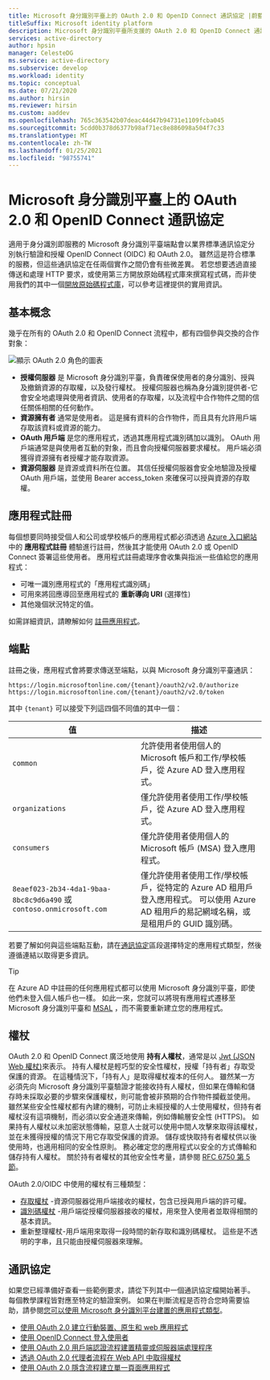 ```yaml
---
title: Microsoft 身分識別平臺上的 OAuth 2.0 和 OpenID Connect 通訊協定 |蔚藍
titleSuffix: Microsoft identity platform
description: Microsoft 身分識別平臺所支援的 OAuth 2.0 和 OpenID Connect 通訊協定指南。
services: active-directory
author: hpsin
manager: CelesteDG
ms.service: active-directory
ms.subservice: develop
ms.workload: identity
ms.topic: conceptual
ms.date: 07/21/2020
ms.author: hirsin
ms.reviewer: hirsin
ms.custom: aaddev
ms.openlocfilehash: 765c363542b07deac44d47b94731e1109fcba045
ms.sourcegitcommit: 5cdd0b378d6377b98af71ec8e886098a504f7c33
ms.translationtype: MT
ms.contentlocale: zh-TW
ms.lasthandoff: 01/25/2021
ms.locfileid: "98755741"
---
```

# <a name="oauth-20-and-openid-connect-protocols-on-the-microsoft-identity-platform"></a>Microsoft 身分識別平臺上的 OAuth 2.0 和 OpenID Connect 通訊協定

適用于身分識別即服務的 Microsoft 身分識別平臺端點會以業界標準通訊協定分別執行驗證和授權 OpenID Connect (OIDC) 和 OAuth 2.0。 雖然這是符合標準的服務，但這些通訊協定在任兩個實作之間仍會有些微差異。 若您想要透過直接傳送和處理 HTTP 要求，或使用第三方開放原始碼程式庫來撰寫程式碼，而非使用我們的其中一個[開放原始碼程式庫](reference-v2-libraries.md)，可以參考這裡提供的實用資訊。

## <a name="the-basics"></a>基本概念

幾乎在所有的 OAuth 2.0 和 OpenID Connect 流程中，都有四個參與交換的合作對象：

![顯示 OAuth 2.0 角色的圖表](./media/active-directory-v2-flows/protocols-roles.svg)

* **授權伺服器** 是 Microsoft 身分識別平臺，負責確保使用者的身分識別、授與及撤銷資源的存取權，以及發行權杖。 授權伺服器也稱為身分識別提供者-它會安全地處理與使用者資訊、使用者的存取權，以及流程中合作物件之間的信任關係相關的任何動作。
* **資源擁有者** 通常是使用者。 這是擁有資料的合作物件，而且具有允許用戶端存取該資料或資源的能力。
* **OAuth 用戶端** 是您的應用程式，透過其應用程式識別碼加以識別。 OAuth 用戶端通常是與使用者互動的對象，而且會向授權伺服器要求權杖。 用戶端必須獲得資源擁有者授權才能存取資源。
* **資源伺服器** 是資源或資料所在位置。 其信任授權伺服器會安全地驗證及授權 OAuth 用戶端，並使用 Bearer access_token 來確保可以授與資源的存取權。

## <a name="app-registration"></a>應用程式註冊

每個想要同時接受個人和公司或學校帳戶的應用程式都必須透過 [Azure 入口網站](https://aka.ms/appregistrations)中的 **應用程式註冊** 體驗進行註冊，然後其才能使用 OAuth 2.0 或 OpenID Connect 簽署這些使用者。 應用程式註冊處理序會收集與指派一些值給您的應用程式：

* 可唯一識別應用程式的「應用程式識別碼」
* 可用來將回應導回至應用程式的 **重新導向 URI** (選擇性)
* 其他幾個狀況特定的值。

如需詳細資訊，請瞭解如何 [註冊應用程式](quickstart-register-app.md)。

## <a name="endpoints"></a>端點

註冊之後，應用程式會將要求傳送至端點，以與 Microsoft 身分識別平臺通訊：

```
https://login.microsoftonline.com/{tenant}/oauth2/v2.0/authorize
https://login.microsoftonline.com/{tenant}/oauth2/v2.0/token
```

其中 `{tenant}` 可以接受下列這四個不同值的其中一個：

| 值 | 描述 |
| --- | --- |
| `common` | 允許使用者使用個人的 Microsoft 帳戶和工作/學校帳戶，從 Azure AD 登入應用程式。 |
| `organizations` | 僅允許使用者使用工作/學校帳戶，從 Azure AD 登入應用程式。 |
| `consumers` | 僅允許使用者使用個人的 Microsoft 帳戶 (MSA) 登入應用程式。 |
| `8eaef023-2b34-4da1-9baa-8bc8c9d6a490` 或 `contoso.onmicrosoft.com` | 僅允許使用者使用工作/學校帳戶，從特定的 Azure AD 租用戶登入應用程式。 可以使用 Azure AD 租用戶的易記網域名稱，或是租用戶的 GUID 識別碼。 |

若要了解如何與這些端點互動，請在[通訊協定](#protocols)區段選擇特定的應用程式類型，然後遵循連結以取得更多資訊。

> [!TIP]
> 在 Azure AD 中註冊的任何應用程式都可以使用 Microsoft 身分識別平臺，即使他們未登入個人帳戶也一樣。  如此一來，您就可以將現有應用程式遷移至 Microsoft 身分識別平臺和 [MSAL](reference-v2-libraries.md) ，而不需要重新建立您的應用程式。

## <a name="tokens"></a>權杖

OAuth 2.0 和 OpenID Connect 廣泛地使用 **持有人權杖**，通常是以 [Jwt (JSON Web 權杖)](https://tools.ietf.org/html/rfc7519)來表示。 持有人權杖是輕巧型的安全性權杖，授權「持有者」存取受保護的資源。 在這種情況下，「持有人」是取得權杖複本的任何人。 雖然某一方必須先向 Microsoft 身分識別平臺驗證才能接收持有人權杖，但如果在傳輸和儲存時未採取必要的步驟來保護權杖，則可能會被非預期的合作物件攔截並使用。 雖然某些安全性權杖都有內建的機制，可防止未經授權的人士使用權杖，但持有者權杖沒有這項機制，而必須以安全通道來傳輸，例如傳輸層安全性 (HTTPS)。 如果持有人權杖以未加密狀態傳輸，惡意人士就可以使用中間人攻擊來取得該權杖，並在未獲得授權的情況下用它存取受保護的資源。 儲存或快取持有者權杖供以後使用時，也適用相同的安全性原則。 務必確定您的應用程式以安全的方式傳輸和儲存持有人權杖。 關於持有者權杖的其他安全性考量，請參閱 [RFC 6750 第 5 節](https://tools.ietf.org/html/rfc6750)。

OAuth 2.0/OIDC 中使用的權杖有三種類型：

* [存取權杖](access-tokens.md) -資源伺服器從用戶端接收的權杖，包含已授與用戶端的許可權。  
* [識別碼權杖](id-tokens.md) -用戶端從授權伺服器接收的權杖，用來登入使用者並取得相關的基本資訊。
* 重新整理權杖-用戶端用來取得一段時間的新存取和識別碼權杖。  這些是不透明的字串，且只能由授權伺服器來理解。

## <a name="protocols"></a>通訊協定

如果您已經準備好查看一些範例要求，請從下列其中一個通訊協定檔開始著手。 每個教學課程皆對應至特定的驗證案例。 如果在判斷流程是否符合您時需要協助，請參閱[您可以使用 Microsoft 身分識別平台建置的應用程式類型](v2-app-types.md)。

* [使用 OAuth 2.0 建立行動裝置、原生和 web 應用程式](v2-oauth2-auth-code-flow.md)
* [使用 OpenID Connect 登入使用者](v2-protocols-oidc.md)
* [使用 OAuth 2.0 用戶端認證流程建置精靈或伺服器端處理程序](v2-oauth2-client-creds-grant-flow.md)
* [透過 OAuth 2.0 代理者流程在 Web API 中取得權杖](v2-oauth2-on-behalf-of-flow.md)
* [使用 OAuth 2.0 隱含流程建立單一頁面應用程式](v2-oauth2-implicit-grant-flow.md)

